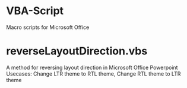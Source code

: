 # VBA-Script
Macro scripts for Microsoft Office

# reverseLayoutDirection.vbs
A method for reversing layout direction in Microsoft Office Powerpoint
Usecases: Change LTR theme to RTL theme, Change RTL theme to LTR theme
